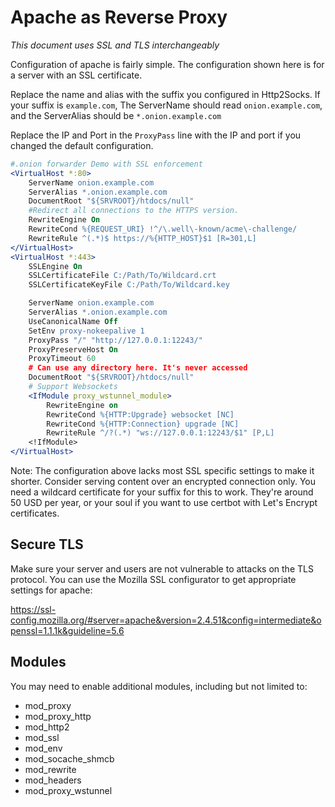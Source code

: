 # Apache as Reverse Proxy

*This document uses SSL and TLS interchangeably*

Configuration of apache is fairly simple.
The configuration shown here is for a server with an SSL certificate.

Replace the name and alias with the suffix you configured in Http2Socks.
If your suffix is `example.com`, The ServerName should read `onion.example.com`,
and the ServerAlias should be `*.onion.example.com`

Replace the IP and Port in the `ProxyPass` line with the IP and port if you changed the default configuration.

```apache
#.onion forwarder Demo with SSL enforcement
<VirtualHost *:80>
	ServerName onion.example.com
	ServerAlias *.onion.example.com
	DocumentRoot "${SRVROOT}/htdocs/null"
	#Redirect all connections to the HTTPS version.
	RewriteEngine On
	RewriteCond %{REQUEST_URI} !^/\.well\-known/acme\-challenge/
	RewriteRule ^(.*)$ https://%{HTTP_HOST}$1 [R=301,L]
</VirtualHost>
<VirtualHost *:443>
	SSLEngine On
	SSLCertificateFile C:/Path/To/Wildcard.crt
	SSLCertificateKeyFile C:/Path/To/Wildcard.key

	ServerName onion.example.com
	ServerAlias *.onion.example.com
	UseCanonicalName Off
	SetEnv proxy-nokeepalive 1
	ProxyPass "/" "http://127.0.0.1:12243/"
	ProxyPreserveHost On
	ProxyTimeout 60
	# Can use any directory here. It's never accessed
	DocumentRoot "${SRVROOT}/htdocs/null"
	# Support Websockets
	<IfModule proxy_wstunnel_module>
		RewriteEngine on
		RewriteCond %{HTTP:Upgrade} websocket [NC]
		RewriteCond %{HTTP:Connection} upgrade [NC]
		RewriteRule ^/?(.*) "ws://127.0.0.1:12243/$1" [P,L]
	<!IfModule>
</VirtualHost>
```

Note: The configuration above lacks most SSL specific settings to make it shorter.
Consider serving content over an encrypted connection only.
You need a wildcard certificate for your suffix for this to work.
They're around 50 USD per year, or your soul if you want to use certbot with Let's Encrypt certificates.

## Secure TLS

Make sure your server and users are not vulnerable to attacks on the TLS protocol.
You can use the Mozilla SSL configurator to get appropriate settings for apache:

https://ssl-config.mozilla.org/#server=apache&version=2.4.51&config=intermediate&openssl=1.1.1k&guideline=5.6

## Modules

You may need to enable additional modules, including but not limited to:

- mod_proxy
- mod_proxy_http
- mod_http2
- mod_ssl
- mod_env
- mod_socache_shmcb
- mod_rewrite
- mod_headers
- mod_proxy_wstunnel